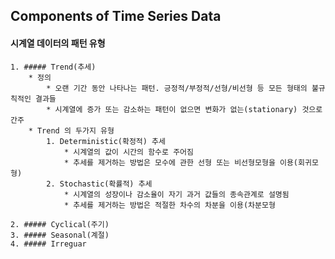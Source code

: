 ## Components of Time Series Data

#### 시계열 데이터의 패턴 유형
    1. ##### Trend(추세)
        * 정의
            * 오랜 기간 동안 나타나는 패턴. 긍정적/부정적/선형/비선형 등 모든 형태의 불규칙적인 결과들
            * 시계열에 증가 또는 감소하는 패턴이 없으면 변화가 없는(stationary) 것으로 간주
        * Trend 의 두가지 유형
            1. Deterministic(확정적) 추세
                * 시계열의 값이 시간의 함수로 주어짐
                * 추세를 제거하는 방법은 모수에 관한 선형 또는 비선형모형을 이용(회귀모형)
            2. Stochastic(확률적) 추세
                * 시계열의 성장이나 감소율이 자기 과거 값들의 종속관계로 설명됨
                * 추세를 제거하는 방법은 적절한 차수의 차분을 이용(차분모형
        
    2. ##### Cyclical(주기)
    3. ##### Seasonal(계절)
    4. ##### Irreguar
    
